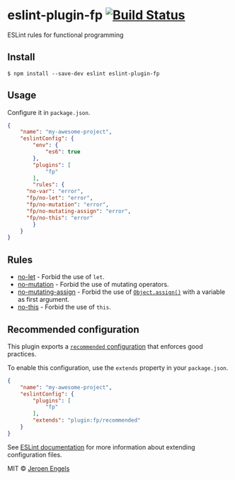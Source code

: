 # eslint-plugin-fp [![Build Status](https://travis-ci.org/jfmengels/eslint-plugin-fp.svg?branch=master)](https://travis-ci.org/jfmengels/eslint-plugin-fp)

ESLint rules for functional programming


## Install

```
$ npm install --save-dev eslint eslint-plugin-fp
```

## Usage

Configure it in `package.json`.

```json
{
	"name": "my-awesome-project",
	"eslintConfig": {
		"env": {
			"es6": true
		},
		"plugins": [
			"fp"
		],
		"rules": {
      "no-var": "error",
      "fp/no-let": "error",
      "fp/no-mutation": "error",
      "fp/no-mutating-assign": "error",
      "fp/no-this": "error"
		}
	}
}
```


## Rules

- [no-let](docs/rules/no-let.md) - Forbid the use of `let`.
- [no-mutation](docs/rules/no-mutation.md) - Forbid the use of mutating operators.
- [no-mutating-assign](docs/rules/no-mutating-assign.md) - Forbid the use of [`Object.assign()`](https://developer.mozilla.org/en-US/docs/Web/JavaScript/Reference/Global_Objects/Object/assign) with a variable as first argument.
- [no-this](docs/rules/no-this.md) - Forbid the use of `this`.

## Recommended configuration

This plugin exports a [`recommended` configuration](index.js) that enforces good practices.

To enable this configuration, use the `extends` property in your `package.json`.

```json
{
	"name": "my-awesome-project",
	"eslintConfig": {
		"plugins": [
			"fp"
		],
		"extends": "plugin:fp/recommended"
	}
}
```

See [ESLint documentation](http://eslint.org/docs/user-guide/configuring#extending-configuration-files) for more information about extending configuration files.

MIT © [Jeroen Engels](https://github.com/jfmengels)
